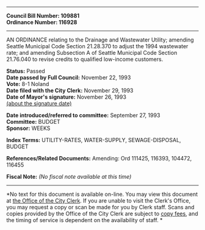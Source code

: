 * * * * *  
  
**Council Bill Number: [](#h0)[](#h2)109881**   
**Ordinance Number: 116928**  
  
* * * * *  
  
AN ORDINANCE relating to the Drainage and Wastewater Utility; amending Seattle Municipal Code Section 21.28.370 to adjust the 1994 wastewater rate; and amending Subsection A of Seattle Municipal Code Section 21.76.040 to revise credits to qualified low-income customers.  
  
**Status:** Passed   
**Date passed by Full Council:** November 22, 1993   
**Vote:** 8-1 Noland   
**Date filed with the City Clerk:** November 29, 1993   
**Date of Mayor's signature:** November 26, 1993   
[(about the signature date)](/~public/approvaldate.htm)   
  
  
**Date introduced/referred to committee:** September 27, 1993   
**Committee:** BUDGET   
**Sponsor:** WEEKS   
  
**Index Terms:** UTILITY-RATES, WATER-SUPPLY, SEWAGE-DISPOSAL, BUDGET  
  
**References/Related Documents:** Amending: Ord 111425, 116393, 104472, 116455  
  
**Fiscal Note:** *(No fiscal note available at this time)*  
  
* * * * *  
  
*No text for this document is available on-line. You may view this document at [the Office of the City Clerk](http://www.seattle.gov/leg/clerk/contactUs.htm). If you are unable to visit the Clerk's Office, you may request a copy or scan be made for you by Clerk staff. Scans and copies provided by the Office of the City Clerk are subject to [copy fees](http://clerk.seattle.gov/~public/clerkfees.htm), and the timing of service is dependent on the availability of staff. *  
  
  
